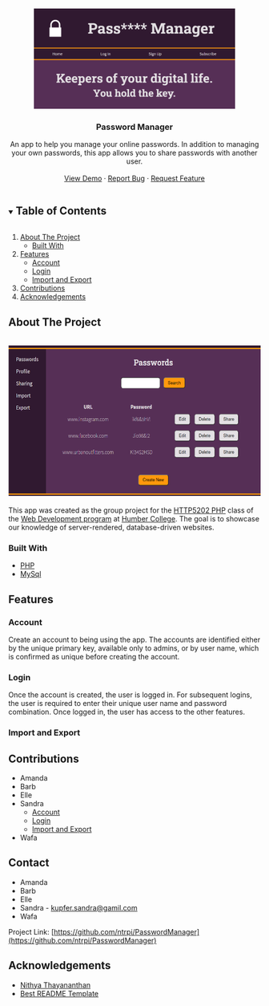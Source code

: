<!-- PROJECT SHIELDS -->
<!--
*** I'm using markdown "reference style" links for readability.
*** Reference links are enclosed in brackets [ ] instead of parentheses ( ).
*** See the bottom of this document for the declaration of the reference variables
*** for contributors-url, forks-url, etc. This is an optional, concise syntax you may use.
*** https://www.markdownguide.org/basic-syntax/#reference-style-links
-->


<!-- PROJECT LOGO -->
<br />
<p align="center">
  <a href="https://github.com/ntrpi/PasswordManager">
    <img src="img/homepage.png" alt="Home page." height="200">
  </a>

  <h3 align="center">Password Manager</h3>

  <p align="center">
    An app to help you manage your online passwords. In addition to managing your own passwords, this app allows you to share passwords with another user. 
    <br />
    <br />
    <a href="https://github.com/ntrpi/PasswordManager">View Demo</a>
    ·
    <a href="https://github.com/ntrpi/PasswordManager/issues">Report Bug</a>
    ·
    <a href="https://github.com/ntrpi/PasswordManager/issues">Request Feature</a>
  </p>
</p>



<!-- TABLE OF CONTENTS -->
<details open="open">
  <summary><h2 style="display: inline-block">Table of Contents</h2></summary>
  <ol>
    <li>
      <a href="#about-the-project">About The Project</a>
      <ul>
        <li><a href="#built-with">Built With</a></li>
      </ul>
    </li>
    <li><a href="#features">Features</a>
      <ul>
        <li><a href="#account">Account</a></li>
        <li><a href="#login">Login</a></li>
        <li><a href="#import-and-export">Import and Export</a></li>
      </ul>
    </li>
    <li><a href="#contributions">Contributions</a></li>
    <li><a href="#acknowledgements">Acknowledgements</a></li>
  </ol>
</details>



<!-- ABOUT THE PROJECT -->
## About The Project

<br />
<div align="center">
    <img src="img/passwords.png" alt="Passwords page." height="300">
</div>

<br />
This app was created as the group project for the <a href="https://humber.ca/course/web-application-development-2">HTTP5202 PHP</a> class of the <a href="https://mediaarts.humber.ca/programs/web-development.html">Web Development program</a> at <a href="https://humber.ca/">Humber College</a>. The goal is to showcase our knowledge of server-rendered, database-driven websites.


### Built With

* [PHP](https://www.php.net/)
* [MySql](https://www.mysql.com/)



<!-- FEATURES -->
## Features

### Account
Create an account to being using the app. The accounts are identified either by the unique primary key, available only to admins, or by user name, which is confirmed as unique before creating the account.

### Login
Once the account is created, the user is logged in. For subsequent logins, the user is required to enter their unique user name and password combination. Once logged in, the user has access to the other features.

### Import and Export

<!-- CONTRIBUTIONS -->
## Contributions

* Amanda
* Barb
* Elle
* Sandra
    * <a href="#account">Account</a>
    * <a href="#login">Login</a>
    * <a href="#import-and-export">Import and Export</a>
* Wafa

<!-- CONTACT -->
## Contact

* Amanda
* Barb
* Elle
* Sandra - kupfer.sandra@gamil.com
* Wafa

Project Link: [https://github.com/ntrpi/PasswordManager](https://github.com/ntrpi/PasswordManager)



<!-- ACKNOWLEDGEMENTS -->
## Acknowledgements

* [Nithya Thayananthan](nithya.thayananthan@humber.ca)
* [Best README Template](https://github.com/othneildrew/Best-README-Template)




